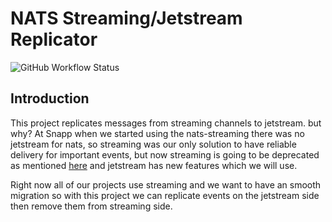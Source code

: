 # NATS Streaming/Jetstream Replicator

![GitHub Workflow Status](https://img.shields.io/github/workflow/status/snapp-incubator/stan-js-replicator/ci?label=ci&logo=github&style=flat-square)

## Introduction

This project replicates messages from streaming channels to jetstream. but why?
At Snapp when we started using the nats-streaming there was no jetstream for nats,
so streaming was our only solution to have reliable delivery for important events,
but now streaming is going to be deprecated as mentioned [here](https://github.com/nats-io/nats-streaming-server#warning--deprecation-notice-warning) and jetstream
has new features which we will use.

Right now all of our projects use streaming and
we want to have an smooth migration so with this project we can replicate events
on the jetstream side then remove them from streaming side.
